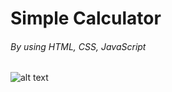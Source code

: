 # Simple Calculator 
###### By using HTML, CSS, JavaScript 
![alt text](https://github.com/Imad-Ibrahim-K/Html-calculator/blob/master/image/calculator.jpg?raw=true)

